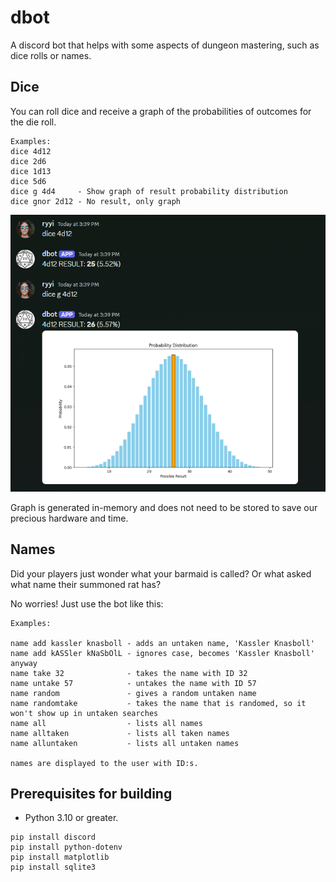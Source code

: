 # dbot

A discord bot that helps with some aspects of dungeon mastering, such as dice rolls or names.

## Dice

You can roll dice and receive a graph of the probabilities of outcomes for the die roll.

```
Examples:
dice 4d12
dice 2d6
dice 1d13
dice 5d6
dice g 4d4     - Show graph of result probability distribution
dice gnor 2d12 - No result, only graph
```

![There should be an image of a graph here.](https://github.com/mrryyi/dbot/blob/main/docimages/example.png "Title")

Graph is generated in-memory and does not need to be stored to save our precious hardware and time.

## Names

Did your players just wonder what your barmaid is called? Or what asked what name their summoned rat has?

No worries! Just use the bot like this: 

```
Examples:

name add kassler knasboll - adds an untaken name, 'Kassler Knasboll'
name add kASSler kNaSbOlL - ignores case, becomes 'Kassler Knasboll' anyway
name take 32              - takes the name with ID 32
name untake 57            - untakes the name with ID 57
name random               - gives a random untaken name
name randomtake           - takes the name that is randomed, so it won't show up in untaken searches 
name all                  - lists all names
name alltaken             - lists all taken names
name alluntaken           - lists all untaken names

names are displayed to the user with ID:s.
```

## Prerequisites for building

* Python 3.10 or greater.

```
pip install discord
pip install python-dotenv
pip install matplotlib
pip install sqlite3
```